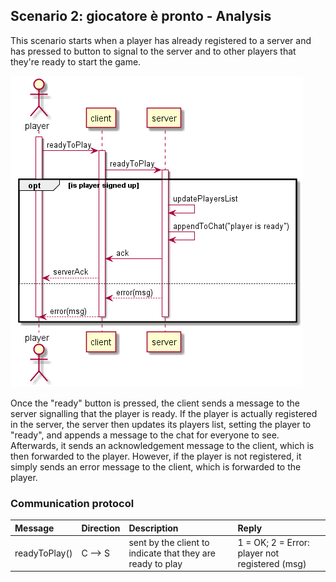 ## Scenario 2: giocatore è pronto - Analysis
This scenario starts when a player has already registered to a server and has pressed to button to signal to the server and to other players that they're ready to start the game.

![PlayerReady swim lane diagram](playerReady.png)

Once the "ready" button is pressed, the client sends a message to the server signalling that the player is ready. If the player is actually registered in the server, the server then updates its players list, setting the player to "ready", and appends a message to the chat for everyone to see. Afterwards, it sends an acknowledgement message to the client, which is then forwarded to the player.
However, if the player is not registered, it simply sends an error message to the client, which is forwarded to the player.

### Communication protocol

| Message | Direction | Description | Reply
| :------------- | :------------- | :------------- | :------------- |
| readyToPlay() | C --> S | sent by the client to indicate that they are ready to play | 1 = OK; 2 = Error: player not registered (msg) |
